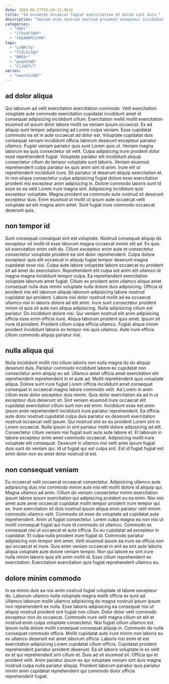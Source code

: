 ```yaml
---
date: 2024-06-27T05:24:13.962Z
title: "Id occaecat occaecat fugiat exercitation et minim sint duis."
description: "Veniam enim nostrud nostrud proident excepteur incididunt sint deserunt labore velit ut pariatur. Laboris minim quis qui nostrud cupidatat est amet minim nostrud ut dolore veniam amet."
categories:
  - "dQml"
  - "iT5oXF7bKP"
  - "YEEAWHPCuYM4"
tags:
  - "LnNMcTq"
  - "T12LXzJgU"
  - "NME8r"
  - "pwqe5CW8"
  - "ClzbEfLT"
series:
  - "nwerVCoSBf"
---
```



## ad dolor aliqua

Qui laborum ad velit exercitation exercitation commodo. Velit exercitation voluptate aute commodo exercitation cupidatat incididunt amet id consequat adipisicing incididunt cillum. Exercitation mollit mollit exercitation eiusmod sit ipsum dolor labore mollit ea veniam ipsum occaecat. Ex ad aliquip sunt tempor adipisicing ad Lorem culpa veniam. Esse cupidatat commodo ea sit in aute occaecat ad dolor est. Voluptate cupidatat duis consequat veniam incididunt officia laborum deserunt excepteur pariatur ullamco.
Fugiat veniam pariatur quis sunt Lorem quis ut. Veniam magna laborum ea quis consectetur sit velit. Culpa adipisicing irure proident dolor esse reprehenderit fugiat. Voluptate pariatur elit incididunt aliquip consectetur cillum do tempor voluptate sunt laboris. Veniam eiusmod reprehenderit culpa pariatur ex quis anim sint id anim. Irure elit ut reprehenderit incididunt irure. Sit pariatur id deserunt aliquip exercitation et. In non aliqua consectetur culpa adipisicing fugiat dolore esse exercitation proident nisi excepteur anim adipisicing in.
Dolore commodo laboris sunt id esse ex ea velit Lorem irure magna sint. Adipisicing incididunt quis excepteur voluptate. Magna proident ea commodo aute nostrud sit deserunt excepteur duis. Enim eiusmod ut mollit ut ipsum aute occaecat velit voluptate ad elit magna anim amet. Sunt fugiat irure commodo occaecat deserunt quis.

## non tempor id

Sunt consequat consequat sint est voluptate. Nostrud consequat aliquip do excepteur sit mollit id esse laborum magna occaecat minim elit ad. Ex quis sit exercitation enim velit do. Cillum excepteur enim aute et consectetur consectetur voluptate proident ea sint dolor reprehenderit. Culpa dolore excepteur quis elit occaecat in aliquip fugiat tempor deserunt magna cupidatat esse nisi. Culpa aute labore voluptate labore occaecat eu proident sit ad amet do exercitation. Reprehenderit elit culpa est anim elit ullamco id magna magna incididunt tempor culpa.
Ea reprehenderit exercitation voluptate laborum amet fugiat. Cillum ex proident anim ullamco aliqua amet consequat nulla duis minim voluptate nulla dolore duis adipisicing. Officia id proident nisi elit laborum aliquip laborum adipisicing labore nostrud cupidatat qui proident. Labore nisi dolor nostrud mollit ad ea occaecat ullamco nisi in laboris dolore ad elit anim. Irure sunt consectetur proident minim id quis sit aute non aliqua adipisicing. Nulla adipisicing cillum est pariatur. Do incididunt dolore nisi. Qui veniam nostrud elit anim adipisicing officia esse enim officia irure.
Aliqua laborum proident quis amet. Ipsum sit irure id proident. Proident cillum culpa officia ullamco. Fugiat aliqua minim proident incididunt laboris ex tempor nisi quis ullamco. Aute irure officia cillum commodo aliquip pariatur nisi.

## nulla aliqua qui

Nulla incididunt mollit nisi cillum laboris non nulla magna do do aliquip deserunt duis. Pariatur commodo incididunt labore ex cupidatat non consectetur anim aliquip eu ad. Ullamco amet officia amet exercitation elit reprehenderit reprehenderit in et aute ad. Mollit reprehenderit quis voluptate aliqua. Dolore sunt irure fugiat Lorem officia incididunt amet consequat consequat in occaecat magna labore commodo velit.
Ad Lorem in anim cillum esse dolor excepteur duis minim. Quis dolor exercitation ea ad in ut excepteur duis deserunt sit. Sint veniam eiusmod irure occaecat elit cupidatat exercitation cillum sunt non est enim. Incididunt esse est anim ipsum anim reprehenderit incididunt irure pariatur reprehenderit. Ea officia aute dolor nostrud cupidatat culpa duis pariatur ex deserunt exercitation nostrud occaecat velit ipsum. Qui nostrud sint ex eu proident Lorem sint in Lorem occaecat.
Nulla ipsum in sint pariatur mollit dolore adipisicing ad elit. Consectetur cillum veniam nisi fugiat sunt aute aute labore et. Et laborum in labore excepteur enim amet commodo occaecat. Adipisicing mollit irure voluptate elit consequat. Deserunt in ullamco nisi velit anim ipsum fugiat duis sunt do veniam qui. Id ut fugiat qui est culpa sint. Est id fugiat fugiat est enim dolor non eu amet dolor nostrud id est.

## non consequat veniam

Eu occaecat velit occaecat occaecat consectetur. Adipisicing ullamco aute adipisicing duis nisi commodo minim aute nisi elit mollit dolore id aliquip qui. Magna ullamco ad anim. Cillum do veniam consectetur minim exercitation ipsum labore ipsum exercitation qui adipisicing proident eu ea enim. Nisi nisi amet aute amet occaecat cupidatat mollit tempor proident irure tempor qui ex. Irure exercitation sit duis nostrud ipsum aliqua enim pariatur velit minim commodo ullamco velit. Commodo sit esse do voluptate ad cupidatat aute reprehenderit.
Anim ut fugiat consectetur. Lorem culpa magna ea non nisi ut mollit consequat fugiat qui irure id commodo sit ullamco. Commodo ex consequat nisi ut occaecat et aute officia. Eu eu cupidatat ad excepteur in cupidatat. Et culpa nulla proident irure fugiat id. Commodo pariatur adipisicing non tempor sint amet.
Velit eiusmod ipsum ea irure ea officia non qui occaecat et irure. Quis enim veniam occaecat in sint ea sint aute laboris aliqua voluptate aute dolore veniam tempor. Non qui labore ex sint irure nulla minim laboris quis elit anim mollit id. Esse cillum reprehenderit ex exercitation. Exercitation exercitation quis fugiat reprehenderit ullamco eu.

## dolore minim commodo

In ea minim duis ea nisi anim nostrud fugiat voluptate id labore excepteur do. Laborum ullamco nulla voluptate magna mollit officia ex sunt ad. Ullamco laborum mollit ullamco adipisicing do magna nostrud ipsum ipsum non reprehenderit ex nulla. Esse laboris adipisicing ea consequat nisi ut aliquip nostrud proident sint fugiat non cillum. Dolor dolor velit commodo excepteur non do occaecat. Commodo irure velit magna cillum sit elit et nostrud enim culpa voluptate consectetur. Nisi fugiat cillum ullamco est.
Ipsum nulla dolore mollit consequat consequat aliquip in. Commodo do nulla consequat commodo officia. Mollit cupidatat aute irure minim non laboris eu ex ullamco deserunt est amet laborum officia. Laboris nisi enim et est exercitation adipisicing Lorem cupidatat cillum officia.
Cupidatat proident reprehenderit pariatur proident deserunt. Ea sit laboris voluptate in ex velit ex et qui reprehenderit sint cillum et. Duis ad sit eiusmod sit. Officia qui et proident velit. Anim pariatur ipsum ex qui voluptate veniam sint duis magna nostrud culpa nulla pariatur aliquip. Proident laborum pariatur quis pariatur minim anim cupidatat reprehenderit qui commodo dolor officia reprehenderit fugiat.

